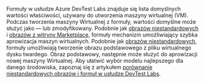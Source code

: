 Formuły w usłudze Azure DevTest Labs znajduje się lista domyślnych wartości właściwości, używany do utworzenia maszyny wirtualnej (VM). Podczas tworzenia maszyny Wirtualnej z formuły, wartości domyślne może służyć jako — lub zmodyfikowany. Podobnie jak [obrazów niestandardowych](../articles/lab-services/devtest-lab-create-template.md) i [obrazów z witryny Marketplace](../articles/lab-services/devtest-lab-configure-marketplace-images.md), formuły mechanizm umożliwiający szybka aprowizacja maszyn wirtualnych. Podobnie jak [obrazów niestandardowych](../articles/lab-services/devtest-lab-create-template.md), formuły umożliwiają tworzenie obrazu podstawowego z pliku wirtualnego dysku twardego. Obraz podstawowy, następnie może służyć do aprowizacji nowej maszyny Wirtualnej. Aby ułatwić wybór modelu najlepszego dla danego środowiska, zapoznaj się z artykułem [porównanie niestandardowych obrazów i formuł w usłudze DevTest Labs](../articles/lab-services/devtest-lab-comparing-vm-base-image-types.md).
